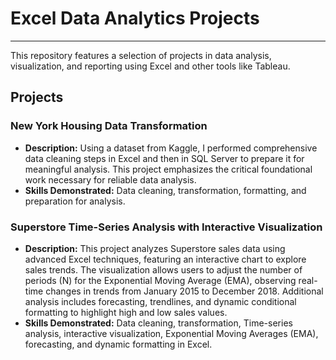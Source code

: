 # Excel Data Analytics Projects

---

This repository features a selection of projects in data analysis, visualization, and reporting using Excel and other tools like Tableau. 

## Projects

### **New York Housing Data Transformation**

- **Description:** Using a dataset from Kaggle, I performed comprehensive data cleaning steps in Excel and then in SQL Server to prepare it for meaningful analysis. This project emphasizes the critical foundational work necessary for reliable data analysis.
- **Skills Demonstrated:** Data cleaning, transformation, formatting, and preparation for analysis.

### **Superstore Time-Series Analysis with Interactive Visualization**

- **Description:** This project analyzes Superstore sales data using advanced Excel techniques, featuring an interactive chart to explore sales trends. The visualization allows users to adjust the number of periods (N) for the Exponential Moving Average (EMA), observing real-time changes in trends from January 2015 to December 2018. Additional analysis includes forecasting, trendlines, and dynamic conditional formatting to highlight high and low sales values.
- **Skills Demonstrated:** Data cleaning, transformation, Time-series analysis, interactive visualization, Exponential Moving Averages (EMA), forecasting, and dynamic formatting in Excel.
